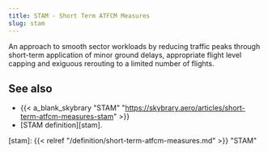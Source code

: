 ```yaml
---
title: STAM - Short Term ATFCM Measures
slug: stam
---
```


An approach to smooth sector workloads by reducing traffic peaks through
short-term application of minor ground delays, appropriate flight level
capping and exiguous rerouting to a limited number of flights.

## See also

* {{< a_blank_skybrary "STAM" "https://skybrary.aero/articles/short-term-atfcm-measures-stam" >}}
* [STAM definition][stam].


[stam]: {{< relref "/definition/short-term-atfcm-measures.md" >}} "STAM"
